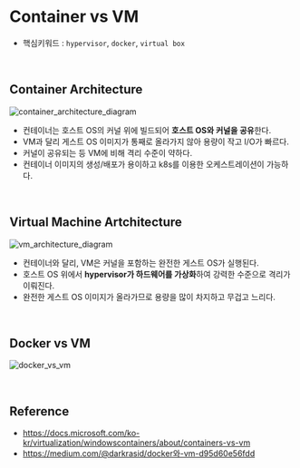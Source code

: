 # Container vs VM

- 핵심키워드 :  ```hypervisor```, ```docker```, ```virtual box```

<br>



## Container Architecture



![container_architecture_diagram](https://github.com/dhkdn9192/data_engineer_should_know/blob/master/interview/k8s_docker/img/container_architecture_diagram.png)



- 컨테이너는 호스트 OS의 커널 위에 빌드되어 **호스트 OS와 커널을 공유**한다.
- VM과 달리 게스트 OS 이미지가 통째로 올라가지 않아 용량이 작고 I/O가 빠르다.
- 커널이 공유되는 등 VM에 비해 격리 수준이 약하다.
- 컨테이너 이미지의 생성/배포가 용이하고 k8s를 이용한 오케스트레이션이 가능하다.



<br>



## Virtual Machine Artchitecture



![vm_architecture_diagram](https://github.com/dhkdn9192/data_engineer_should_know/blob/master/interview/k8s_docker/img/vm_architecture_diagram.png)



- 컨테이너와 달리, VM은 커널을 포함하는 완전한 게스트 OS가 실행된다.
- 호스트 OS 위에서 **hypervisor가 하드웨어를 가상화**하여 강력한 수준으로 격리가 이뤄진다.
- 완전한 게스트 OS 이미지가 올라가므로 용량을 많이 차지하고 무겁고 느리다.


<br>


## Docker vs VM

![docker_vs_vm](https://github.com/dhkdn9192/data_engineer_should_know/blob/master/interview/k8s_docker/img/docker_vs_vm.png)



<br>



## Reference

- https://docs.microsoft.com/ko-kr/virtualization/windowscontainers/about/containers-vs-vm
- https://medium.com/@darkrasid/docker와-vm-d95d60e56fdd



